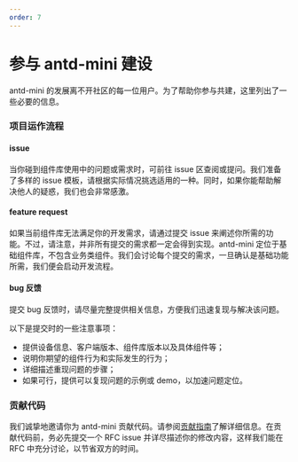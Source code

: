 ```yaml
---
order: 7
---
```


# 参与 antd-mini 建设

antd-mini 的发展离不开社区的每一位用户。为了帮助你参与共建，这里列出了一些必要的信息。

### 项目运作流程

#### issue

当你碰到组件库使用中的问题或需求时，可前往 issue 区查阅或提问。我们准备了多样的 issue 模板，请根据实际情况挑选适用的一种。同时，如果你能帮助解决他人的疑惑，我们也会非常感激。

#### feature request

如果当前组件库无法满足你的开发需求，请通过提交 issue 来阐述你所需的功能。不过，请注意，并非所有提交的需求都一定会得到实现。antd-mini 定位于基础组件库，不包含业务类组件。我们会讨论每个提交的需求，一旦确认是基础功能所需，我们便会启动开发流程。

#### bug 反馈

提交 bug 反馈时，请尽量完整提供相关信息，方便我们迅速复现与解决该问题。

以下是提交时的一些注意事项：

- 提供设备信息、客户端版本、组件库版本以及具体组件等；
- 说明你期望的组件行为和实际发生的行为；
- 详细描述重现问题的步骤；
- 如果可行，提供可以复现问题的示例或 demo，以加速问题定位。

### 贡献代码

我们诚挚地邀请你为 antd-mini 贡献代码。请参阅[贡献指南](./contribute.md)了解详细信息。在贡献代码前，务必先提交一个 RFC issue 并详尽描述你的修改内容，这样我们能在 RFC 中充分讨论，以节省双方的时间。
